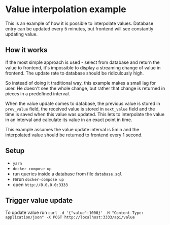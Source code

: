 # Value interpolation example

This is an example of how it is possible to interpolate values. Database entry can be updated every 5 minutes,
but frontend will see constantly updating value.

## How it works

If the most simple approach is used - select from database and return the value to frontend, it's impossible to
display a streaming change of value in frontend. The update rate to database should be ridiculously high.

So instead of doing it traditional way, this example makes a small lag for user. He doesn't see the whole change,
but rather that change is returned in pieces in a predefined interval.

When the value update comes to database, the previous value is stored in `prev_value` field, the received
value is stored in `next_value` field and the time is saved when this value was updated. This lets to interpolate
the value in an interval and calculate its value in an exact point in time.

This example assumes the value update interval is 5min and the interpolated value should be returned to frontend
every 1 second.

## Setup

- `yarn`
- `docker-compose up`
- run queries inside a database from file `database.sql`
- rerun `docker-compose up`
- open `http://0.0.0.0:3333`

## Trigger value update

To update value run `curl -d '{"value":1000}' -H "Content-Type: application/json" -X POST http://localhost:3333/api/value`
